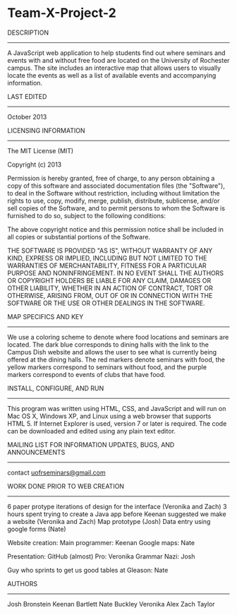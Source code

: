 Team-X-Project-2
================


DESCRIPTION
___________

A JavaScript web application to help students find out where seminars and events with and without free food are located
on the University of Rochester campus. The site includes an interactive map that allows users to visually locate the
events as well as a list of available events and accompanying information.


LAST EDITED
___________

October 2013


LICENSING INFORMATION
_____________________

The MIT License (MIT)

Copyright (c) 2013

Permission is hereby granted, free of charge, to any person obtaining a copy of
this software and associated documentation files (the "Software"), to deal in
the Software without restriction, including without limitation the rights to
use, copy, modify, merge, publish, distribute, sublicense, and/or sell copies of
the Software, and to permit persons to whom the Software is furnished to do so,
subject to the following conditions:

The above copyright notice and this permission notice shall be included in all
copies or substantial portions of the Software.

THE SOFTWARE IS PROVIDED "AS IS", WITHOUT WARRANTY OF ANY KIND, EXPRESS OR
IMPLIED, INCLUDING BUT NOT LIMITED TO THE WARRANTIES OF MERCHANTABILITY, FITNESS
FOR A PARTICULAR PURPOSE AND NONINFRINGEMENT. IN NO EVENT SHALL THE AUTHORS OR
COPYRIGHT HOLDERS BE LIABLE FOR ANY CLAIM, DAMAGES OR OTHER LIABILITY, WHETHER
IN AN ACTION OF CONTRACT, TORT OR OTHERWISE, ARISING FROM, OUT OF OR IN
CONNECTION WITH THE SOFTWARE OR THE USE OR OTHER DEALINGS IN THE SOFTWARE.


MAP SPECIFICS AND KEY
_____________________

We use a coloring scheme to denote where food locations and seminars are located. The dark blue corresponds to dining 
halls with the link to the Campus Dish website and allows the user to see what is currently being offered at the dining 
halls. The red markers denote seminars with food, the yellow markers correspond to seminars without food, and the purple
markers correspond to events of clubs that have food. 


INSTALL, CONFIGURE, AND RUN
___________________________

This program was written using HTML, CSS, and JavaScript and will run on Mac OS X, Windows XP, and Linux using a web
browser that supports HTML 5. If Internet Explorer is used, version 7 or later is required. The code can be downloaded 
and edited using any plain text editor.



MAILING LIST FOR INFORMATION UPDATES, BUGS, AND ANNOUNCEMENTS
_____________________________________________________________

contact uofrseminars@gmail.com


WORK DONE PRIOR TO WEB CREATION
_______________________________

6 paper protype iterations of design for the interface (Veronika and Zach)
3 hours spent trying to create a Java app before Keenan suggested we make a website (Veronika and Zach)
Map prototype (Josh)
Data entry using google forms (Nate)

Website creation:
Main programmer: Keenan
Google maps: Nate

Presentation:
GitHub (almost) Pro: Veronika
Grammar Nazi: Josh

Guy who sprints to get us good tables at Gleason: Nate


AUTHORS
_______

Josh Bronstein
Keenan Bartlett
Nate Buckley
Veronika Alex
Zach Taylor
